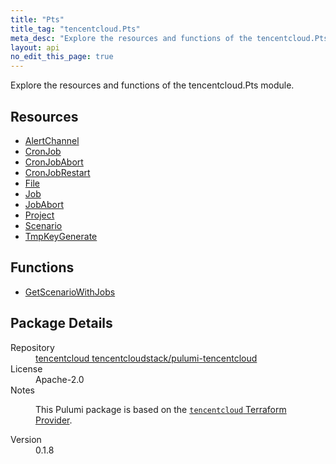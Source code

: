 ```yaml
---
title: "Pts"
title_tag: "tencentcloud.Pts"
meta_desc: "Explore the resources and functions of the tencentcloud.Pts module."
layout: api
no_edit_this_page: true
---
```


<!-- WARNING: this file was generated by Pulumi Docs Generator. -->
<!-- Do not edit by hand unless you're certain you know what you are doing! -->

Explore the resources and functions of the tencentcloud.Pts module.

<h2 id="resources">Resources</h2>
<ul class="api">
    <li><a href="alertchannel/" title="AlertChannel"><span class="api-symbol api-symbol--resource"></span>AlertChannel</a></li>
    <li><a href="cronjob/" title="CronJob"><span class="api-symbol api-symbol--resource"></span>CronJob</a></li>
    <li><a href="cronjobabort/" title="CronJobAbort"><span class="api-symbol api-symbol--resource"></span>CronJobAbort</a></li>
    <li><a href="cronjobrestart/" title="CronJobRestart"><span class="api-symbol api-symbol--resource"></span>CronJobRestart</a></li>
    <li><a href="file/" title="File"><span class="api-symbol api-symbol--resource"></span>File</a></li>
    <li><a href="job/" title="Job"><span class="api-symbol api-symbol--resource"></span>Job</a></li>
    <li><a href="jobabort/" title="JobAbort"><span class="api-symbol api-symbol--resource"></span>JobAbort</a></li>
    <li><a href="project/" title="Project"><span class="api-symbol api-symbol--resource"></span>Project</a></li>
    <li><a href="scenario/" title="Scenario"><span class="api-symbol api-symbol--resource"></span>Scenario</a></li>
    <li><a href="tmpkeygenerate/" title="TmpKeyGenerate"><span class="api-symbol api-symbol--resource"></span>TmpKeyGenerate</a></li>
</ul>

<h2 id="functions">Functions</h2>
<ul class="api">
    <li><a href="getscenariowithjobs/" title="GetScenarioWithJobs"><span class="api-symbol api-symbol--function"></span>GetScenarioWithJobs</a></li>
</ul>

<h2 id="package-details">Package Details</h2>
<dl class="package-details">
	<dt>Repository</dt>
	<dd><a href="https://github.com/tencentcloudstack/pulumi-tencentcloud">tencentcloud tencentcloudstack/pulumi-tencentcloud</a></dd>
	<dt>License</dt>
	<dd>Apache-2.0</dd>
	<dt>Notes</dt>
	<dd><p>This Pulumi package is based on the <a href="https://github.com/tencentcloudstack/terraform-provider-tencentcloud"><code>tencentcloud</code> Terraform Provider</a>.</p>
</dd>
	<dt>Version</dt>
	<dd>0.1.8</dd>
</dl>

